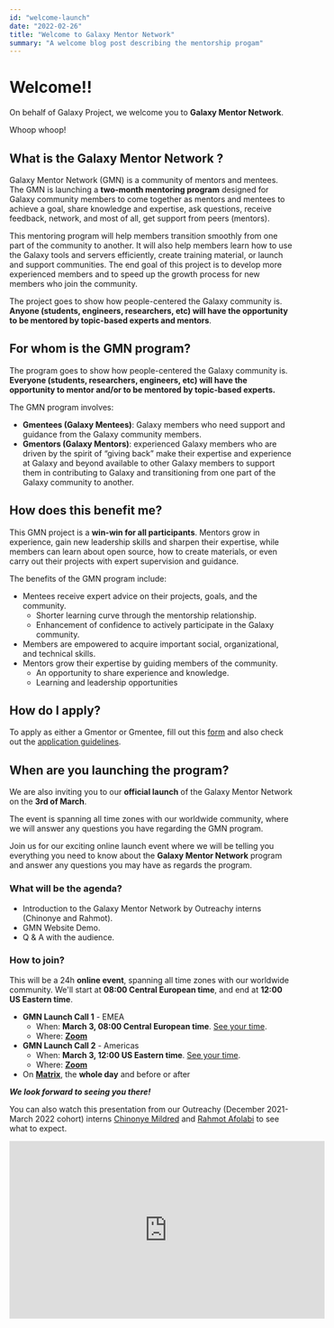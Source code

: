 ```yaml
---
id: "welcome-launch"
date: "2022-02-26"
title: "Welcome to Galaxy Mentor Network"
summary: "A welcome blog post describing the mentorship progam"
---
```


# Welcome!!

On behalf of Galaxy Project, we welcome you to **Galaxy Mentor Network**.

Whoop whoop!
## What is the Galaxy Mentor Network ?

Galaxy Mentor Network (GMN) is a community of mentors and mentees. The GMN is launching a **two-month mentoring program** designed for Galaxy community members to come together as mentors and mentees to achieve a goal, share knowledge and expertise, ask questions, receive feedback, network, and most of all, get support from peers (mentors).

<!-- The image is not rendering: ![Image showing the program timeline](./images/Program_timeline.svg)-->

This mentoring program will help members transition smoothly from one part of the community to another. It will also help members learn how to use the Galaxy tools and servers efficiently, create training material, or launch and support communities. The end goal of this project is to develop more experienced members and to speed up the growth process for new members who join the community.

The project goes to show how people-centered the Galaxy community is. **Anyone (students, engineers, researchers, etc) will have the opportunity to be mentored by topic-based experts and mentors**.
## For whom is the GMN program?

The program goes to show how people-centered the Galaxy community is. **Everyone (students,  researchers, engineers, etc) will have the opportunity to mentor and/or to be mentored by topic-based experts.**

The GMN program involves:
- **Gmentees (Galaxy Mentees)**: Galaxy members who need support and guidance from the Galaxy community members.
- **Gmentors (Galaxy Mentors)**: experienced Galaxy members who are driven by the spirit of “giving back” make their expertise and experience at Galaxy and beyond available to other Galaxy members to support them in contributing to Galaxy and transitioning from one part of the Galaxy community to another.

## How does this benefit me?

This GMN project is a **win-win for all participants**. Mentors grow in experience, gain new leadership skills and sharpen their expertise, while members can learn about open source, how to create materials, or even carry out their projects with expert supervision and guidance.

The benefits of the GMN program include:
- Mentees receive expert advice on their projects, goals, and the community.
   - Shorter learning curve through the mentorship relationship.
   - Enhancement of confidence to actively participate in the Galaxy community.
- Members are empowered to acquire important social, organizational, and technical skills.
- Mentors grow their expertise by guiding members of the community.
   - An opportunity to share experience and knowledge.
  - Learning and leadership opportunities

## How do I apply?

To apply as either a Gmentor or Gmentee, fill out this [form](https://forms.gle/nS5v8FYF7EpHwhKJ9) and also check out the [application guidelines](/application/).

## When are you launching the program?

We are also inviting you to our **official launch** of the Galaxy Mentor Network on the **3rd of March**.

The event is spanning all time zones with our worldwide community, where we will answer any questions you have regarding the GMN program. 

Join us for our exciting online launch event where we will be telling you everything you need to know about the **Galaxy Mentor Network** program and answer any questions you may have as regards the program.

### What will be the agenda?

- Introduction to the Galaxy Mentor Network by Outreachy interns (Chinonye and Rahmot).
- GMN Website Demo.
- Q & A with the audience.

### How to join? 

This will be a 24h **online event**, spanning all time zones with our worldwide community. We'll start at **08:00 Central European time**, and end at **12:00 US Eastern time**.

- **GMN Launch Call 1** - EMEA
  - <i class="fab fa-calendar"></i> When: **March 3, 08:00 Central European time**. [See your time](https://www.timeanddate.com/worldclock/fixedtime.html?msg=GMN+Launch+Call+1+-+EMEA&iso=20220303T08&p1=980&am=30).
  - <i class="fab fa-map"></i> Where: [**Zoom**](https://psu.zoom.us/j/95492229656?pwd=MUhxQU9maWtDVWRzOVpJNkoySVh2dz09)
- **GMN Launch Call 2** - Americas
  - <i class="fab fa-calendar"></i> When: **March 3, 12:00 US Eastern time**. [See your time](https://psu.zoom.us/j/95492229656?pwd=MUhxQU9maWtDVWRzOVpJNkoySVh2dz09).
  - <i class="fab fa-map"></i> Where: [**Zoom**](https://psu.zoom.us/j/98259853922?pwd=eTNQR2ZUcjJSSmZDcXBXYzE1YjlPUT09)
- On [**Matrix**](https://matrix.to/#/#gmn-lobby:matrix.org), the **whole day** and before or after

***We look forward to seeing you there!***

You can also watch this presentation from our Outreachy (December 2021-March 2022 cohort) interns [Chinonye Mildred](https://github.com/Chinonyemildred) and [Rahmot Afolabi](https://github.com/rahmot) to see what to expect.

<iframe width="560" height="315" src="https://www.youtube.com/embed/w5PbI0lJGZc" title="YouTube video player" frameborder="0" allow="accelerometer; autoplay; clipboard-write; encrypted-media; gyroscope; picture-in-picture" allowfullscreen></iframe>


